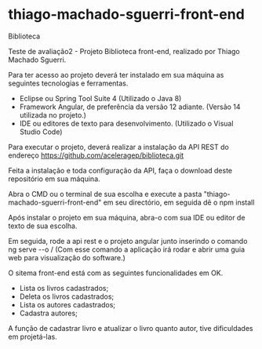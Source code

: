 # thiago-machado-sguerri-front-end

Biblioteca

Teste de avaliação2 - Projeto Biblioteca front-end, realizado por Thiago Machado Sguerri.

Para ter acesso ao projeto deverá ter instalado em sua máquina as seguintes tecnologias e ferramentas.

- Eclipse ou Spring Tool Suite 4 (Utilizado o Java 8)
- Framework Angular, de preferência da versão 12 adiante. (Versão 14 utilizada no projeto.)
- IDE ou editores de texto para desenvolvimento. (Utilizado o Visual Studio Code)

Para executar o projeto, deverá realizar a instalação da API REST do endereço https://github.com/aceleragep/biblioteca.git

Feita a instalação e toda configuração da API, faça o download deste repositório em sua máquina.

Abra o CMD ou o terminal de sua escolha e execute a pasta "thiago-machado-sguerri-front-end" em seu directório, em seguida dê o npm install

Após instalar o projeto em sua máquina, abra-o com sua IDE ou editor de texto de sua escolha.

Em seguida, rode a api rest e o projeto angular junto inserindo o comando ng serve --o / (Com esse comando a aplicação irá rodar e abrir uma guia web para visualização do software.)


O sitema front-end está com as seguintes funcionalidades em OK.
- Lista os livros cadastrados;
- Deleta os livros cadastrados;
- Lista os autores cadastrados;
- Cadastra autores;

A função de cadastrar livro e atualizar o livro quanto autor, tive dificuldades em projetá-las.
